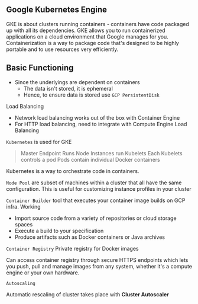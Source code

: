 ## Google Kubernetes Engine

GKE is about clusters running containers - containers have code packaged up with all its dependencies. GKE allows you to run containerized applications on a cloud environment that Google manages for you. Containerization is a way to package code that's designed to be highly portable and to use resources very efficiently. 

## Basic Functioning

- Since the underlyings are dependent on containers
	- The data isn't stored, it is ephemeral
	- Hence, to ensure data is stored use `GCP PersistentDisk`

Load Balancing
- Network load balancing works out of the box with Container Engine
- For HTTP load balancing, need to integrate with Compute Engine Load Balancing

`Kubernetes` is used for GKE

>Master Endpoint Runs Node Instances run Kubelets
Each Kubelets controls a pod
Pods contain individual Docker containers

Kubernetes is a way to orchestrate code in containers. 

`Node Pool` are subset of machines within a cluster that all have the same configuration. This is useful for customizing instance profiles in your cluster

`Container Builder` tool that executes your container image builds on GCP infra. 
Working
- Import source code from a variety of repositories or cloud storage spaces
- Execute a build to your specification
- Produce artifacts such as Docker containers or Java archives

`Container Registry` Private registry for Docker images

Can access container registry through secure HTTPS endpoints which lets you push, pull and manage images from any system, whether it's a compute engine or your own hardware. 

`Autoscaling`

Automatic rescaling of cluster takes place with **Cluster Autoscaler**